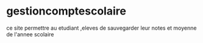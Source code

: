 # gestioncomptescolaire
ce site permettre au etudiant ,eleves de sauvegarder leur notes et moyenne de l'annee scolaire
